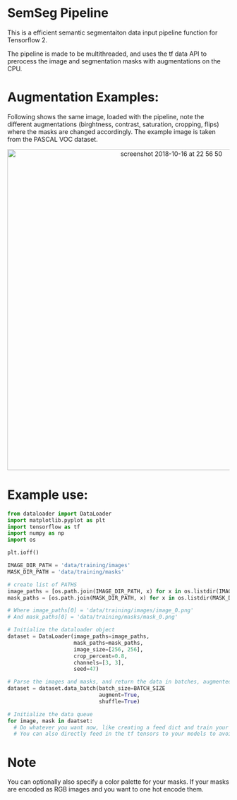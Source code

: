 # SemSeg Pipeline
This is a efficient semantic segmentaiton data input pipeline function for Tensorflow 2.

The pipeline is made to be multithreaded, and uses the tf data API to prerocess the image and segmentation masks with augmentations on the CPU.

# Augmentation Examples:
Following shows the same image, loaded with the pipeline, note the different augmentations (birghtness, contrast, saturation, cropping, flips) where the masks are changed accordingly. The example image is taken from the PASCAL VOC dataset.

<p align="center">
<img width="728" alt="screenshot 2018-10-16 at 22 56 50" src="https://user-images.githubusercontent.com/4294680/68091937-2e74f380-fe86-11e9-9d4d-87cf1b81a4ea.gif">
</p>


# Example use:

```python 
from dataloader import DataLoader
import matplotlib.pyplot as plt
import tensorflow as tf
import numpy as np
import os

plt.ioff()

IMAGE_DIR_PATH = 'data/training/images'
MASK_DIR_PATH = 'data/training/masks'

# create list of PATHS
image_paths = [os.path.join(IMAGE_DIR_PATH, x) for x in os.listdir(IMAGE_DIR_PATH) if x.endswith('.png')]
mask_paths = [os.path.join(MASK_DIR_PATH, x) for x in os.listdir(MASK_DIR_PATH) if x.endswith('.png')]

# Where image_paths[0] = 'data/training/images/image_0.png' 
# And mask_paths[0] = 'data/training/masks/mask_0.png'

# Initialize the dataloader object
dataset = DataLoader(image_paths=image_paths,
                     mask_paths=mask_paths,
                     image_size=[256, 256],
                     crop_percent=0.8,
                     channels=[3, 3],
                     seed=47)

# Parse the images and masks, and return the data in batches, augmented optionally.
dataset = dataset.data_batch(batch_size=BATCH_SIZE
                             augment=True, 
                             shuffle=True)

# Initialize the data queue
for image, mask in daatset:      
  # Do whatever you want now, like creating a feed dict and train your models,
  # You can also directly feed in the tf tensors to your models to avoid using a feed dict.

```

# Note
You can optionally also specify a color palette for your masks. If your masks are encoded as RGB images and you want to one hot encode them.
